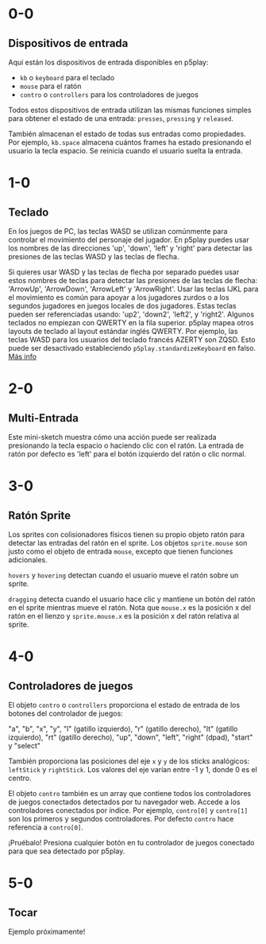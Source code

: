 # 0-0

## Dispositivos de entrada

Aquí están los dispositivos de entrada disponibles en p5play:

- `kb` o `keyboard` para el teclado
- `mouse` para el ratón
- `contro` o `controllers` para los controladores de juegos

Todos estos dispositivos de entrada utilizan las mismas funciones simples para obtener el estado de una entrada: `presses`, `pressing` y `released`.

También almacenan el estado de todas sus entradas como propiedades. Por ejemplo, `kb.space` almacena cuántos frames ha estado presionando el usuario la tecla espacio. Se reinicia cuando el usuario suelta la entrada.

# 1-0

## Teclado

En los juegos de PC, las teclas WASD se utilizan comúnmente para controlar el movimiento del personaje del jugador. En p5play puedes usar los nombres de las direcciones 'up', 'down', 'left' y 'right' para detectar las presiones de las teclas WASD y las teclas de flecha.

Si quieres usar WASD y las teclas de flecha por separado puedes usar estos nombres de teclas para detectar las presiones de las teclas de flecha: 'ArrowUp', 'ArrowDown', 'ArrowLeft' y 'ArrowRight'.
Usar las teclas IJKL para el movimiento es común para apoyar a los jugadores zurdos o a los segundos jugadores en juegos locales de dos jugadores. Estas teclas pueden ser referenciadas usando: 'up2', 'down2', 'left2', y 'right2'.
Algunos teclados no empiezan con QWERTY en la fila superior. p5play mapea otros layouts de teclado al layout estándar inglés QWERTY. Por ejemplo, las teclas WASD para los usuarios del teclado francés AZERTY son ZQSD. Esto puede ser desactivado estableciendo `p5play.standardizeKeyboard` en falso. [Más info](https://developer.mozilla.org/en-US/docs/Web/API/KeyboardEvent/code)

# 2-0

## Multi-Entrada

Este mini-sketch muestra cómo una acción puede ser realizada presionando la tecla espacio o haciendo clic con el ratón. La entrada de ratón por defecto es 'left' para el botón izquierdo del ratón o clic normal.

# 3-0

## Ratón Sprite

Los sprites con colisionadores físicos tienen su propio objeto ratón para detectar las entradas del ratón en el sprite.
Los objetos `sprite.mouse` son justo como el objeto de entrada `mouse`, excepto que tienen funciones adicionales.

`hovers` y `hovering` detectan cuando el usuario mueve el ratón sobre un sprite.

`dragging` detecta cuando el usuario hace clic y mantiene un botón del ratón en el sprite mientras mueve el ratón.
Nota que `mouse.x` es la posición x del ratón en el lienzo y `sprite.mouse.x` es la posición x del ratón relativa al sprite.

# 4-0

## Controladores de juegos

El objeto `contro` o `controllers` proporciona el estado de entrada de los botones del controlador de juegos:

"a", "b", "x", "y", "l" (gatillo izquierdo), "r" (gatillo derecho), "lt" (gatillo izquierdo), "rt" (gatillo derecho), "up", "down", "left", "right" (dpad), "start" y "select"

También proporciona las posiciones del eje `x` y `y` de los sticks analógicos: `leftStick` y `rightStick`. Los valores del eje varían entre -1 y 1, donde 0 es el centro.

El objeto `contro` también es un array que contiene todos los controladores de juegos conectados detectados por tu navegador web. Accede a los controladores conectados por índice. Por ejemplo, `contro[0]` y `contro[1]` son los primeros y segundos controladores. Por defecto `contro` hace referencia a `contro[0]`.

¡Pruébalo! Presiona cualquier botón en tu controlador de juegos conectado para que sea detectado por p5play.

# 5-0

## Tocar

Ejemplo próximamente!

